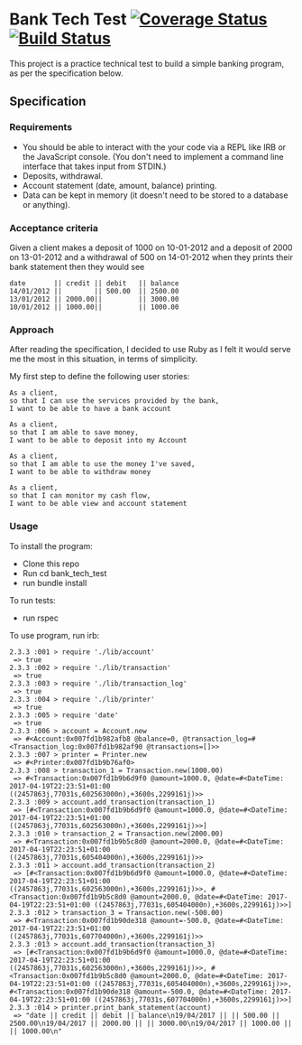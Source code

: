 # Bank Tech Test [![Coverage Status](://coveralls.io/repos/github/ayanit1/bank_tech_test/badge.svg?branch=master)](://coveralls.io/github/ayanit1/bank_tech_test?branch=master) [![Build Status](https://travis-ci.org/ayanit1/bank_tech_test.svg?branch=master)](https://travis-ci.org/ayanit1/bank_tech_test)

This project is a practice technical test to build a simple banking program, as per the specification below.

## Specification

### Requirements

* You should be able to interact with the your code via a REPL like IRB or the JavaScript console.  (You don't need to implement a command line interface that takes input from STDIN.)
* Deposits, withdrawal.
* Account statement (date, amount, balance) printing.
* Data can be kept in memory (it doesn't need to be stored to a database or anything).

### Acceptance criteria

Given a client makes a deposit of 1000 on 10-01-2012 and a deposit of 2000 on 13-01-2012 and a withdrawal of 500 on 14-01-2012 when they prints their bank statement then they would see

```
date       || credit || debit   || balance
14/01/2012 ||        || 500.00  || 2500.00
13/01/2012 || 2000.00||         || 3000.00
10/01/2012 || 1000.00||         || 1000.00
```
### Approach

After reading the specification, I decided to use Ruby as I felt it would serve me the most in this situation, in terms of simplicity.

My first step to define the following user stories:

```
As a client,
so that I can use the services provided by the bank,
I want to be able to have a bank account

As a client,
so that I am able to save money,
I want to be able to deposit into my Account

As a client,
so that I am able to use the money I've saved,
I want to be able to withdraw money

As a client,
so that I can monitor my cash flow,
I want to be able view and account statement
```

### Usage

To install the program:

- Clone this repo
- Run cd bank_tech_test
- run bundle install

To run tests:

- run rspec

To use program, run irb:

```
2.3.3 :001 > require './lib/account'
 => true
2.3.3 :002 > require './lib/transaction'
 => true
2.3.3 :003 > require './lib/transaction_log'
 => true
2.3.3 :004 > require './lib/printer'
 => true
2.3.3 :005 > require 'date'
 => true
2.3.3 :006 > account = Account.new
 => #<Account:0x007fd1b982afb8 @balance=0, @transaction_log=#<Transaction_log:0x007fd1b982af90 @transactions=[]>>
2.3.3 :007 > printer = Printer.new
 => #<Printer:0x007fd1b9b76af0>
2.3.3 :008 > transaction_1 = Transaction.new(1000.00)
 => #<Transaction:0x007fd1b9b6d9f0 @amount=1000.0, @date=#<DateTime: 2017-04-19T22:23:51+01:00 ((2457863j,77031s,602563000n),+3600s,2299161j)>>
2.3.3 :009 > account.add_transaction(transaction_1)
 => [#<Transaction:0x007fd1b9b6d9f0 @amount=1000.0, @date=#<DateTime: 2017-04-19T22:23:51+01:00 ((2457863j,77031s,602563000n),+3600s,2299161j)>>]
2.3.3 :010 > transaction_2 = Transaction.new(2000.00)
 => #<Transaction:0x007fd1b9b5c8d0 @amount=2000.0, @date=#<DateTime: 2017-04-19T22:23:51+01:00 ((2457863j,77031s,605404000n),+3600s,2299161j)>>
2.3.3 :011 > account.add_transaction(transaction_2)
 => [#<Transaction:0x007fd1b9b6d9f0 @amount=1000.0, @date=#<DateTime: 2017-04-19T22:23:51+01:00 ((2457863j,77031s,602563000n),+3600s,2299161j)>>, #<Transaction:0x007fd1b9b5c8d0 @amount=2000.0, @date=#<DateTime: 2017-04-19T22:23:51+01:00 ((2457863j,77031s,605404000n),+3600s,2299161j)>>]
2.3.3 :012 > transaction_3 = Transaction.new(-500.00)
 => #<Transaction:0x007fd1b90de318 @amount=-500.0, @date=#<DateTime: 2017-04-19T22:23:51+01:00 ((2457863j,77031s,607704000n),+3600s,2299161j)>>
2.3.3 :013 > account.add_transaction(transaction_3)
 => [#<Transaction:0x007fd1b9b6d9f0 @amount=1000.0, @date=#<DateTime: 2017-04-19T22:23:51+01:00 ((2457863j,77031s,602563000n),+3600s,2299161j)>>, #<Transaction:0x007fd1b9b5c8d0 @amount=2000.0, @date=#<DateTime: 2017-04-19T22:23:51+01:00 ((2457863j,77031s,605404000n),+3600s,2299161j)>>, #<Transaction:0x007fd1b90de318 @amount=-500.0, @date=#<DateTime: 2017-04-19T22:23:51+01:00 ((2457863j,77031s,607704000n),+3600s,2299161j)>>]
2.3.3 :014 > printer.print_bank_statement(account)
 => "date || credit || debit || balance\n19/04/2017 || || 500.00 || 2500.00\n19/04/2017 || 2000.00 || || 3000.00\n19/04/2017 || 1000.00 || || 1000.00\n"
 ```
